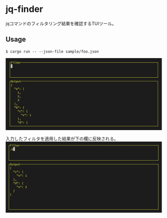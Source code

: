 # jq-finder

jqコマンドのフィルタリング結果を確認するTUIツール。

## Usage

```
$ cargo run -- --json-file sample/foo.json
```

![jq-finder1](./jq-finder1.png)

入力したフィルタを適用した結果が下の欄に反映される。
![jq-finder2](./jq-finder2.png)

